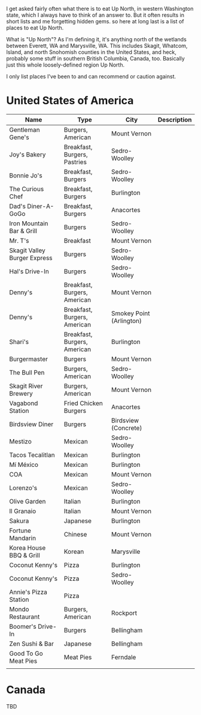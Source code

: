 I get asked fairly often what there is to eat Up North, in western Washington state, which I always have to think of an answer to. But it often results in short lists and me forgetting hidden gems. so here at long last is a list of places to eat Up North.

What is "Up North"? As I'm defining it, it's anything north of the wetlands between Everett, WA and Marysville, WA. This includes Skagit, Whatcom, Island, and north Snohomish counties in the United States, and heck, probably some stuff in southern British Columbia, Canada, too. Basically just this whole loosely-defined region Up North.

I only list places I've been to and can recommend or caution against.


# United States of America
| Name | Type | City | Description |
| ---- | ---- | ---- | ---- |
| Gentleman Gene's | Burgers, American | Mount Vernon |  |
| Joy's Bakery | Breakfast, Burgers, Pastries | Sedro-Woolley |  |
| Bonnie Jo's | Breakfast, Burgers | Sedro-Woolley |  |
| The Curious Chef | Breakfast, Burgers | Burlington |  |
| Dad's Diner-A-GoGo | Breakfast, Burgers | Anacortes |  |
| Iron Mountain Bar & Grill | Burgers | Sedro-Woolley |  |
| Mr. T's | Breakfast | Mount Vernon |  |
| Skagit Valley Burger Express | Burgers | Sedro-Woolley |  |
| Hal's Drive-In | Burgers | Sedro-Woolley |  |
| Denny's | Breakfast, Burgers, American | Mount Vernon |  |
| Denny's | Breakfast, Burgers, American | Smokey Point (Arlington) |  |
| Shari's | Breakfast, Burgers, American | Burlington |  |
| Burgermaster | Burgers | Mount Vernon |  |
| The Bull Pen | Burgers, American | Sedro-Woolley |  |
| Skagit River Brewery | Burgers, American | Mount Vernon |  |
| Vagabond Station | Fried Chicken Burgers | Anacortes |  |
| Birdsview Diner | Burgers | Birdsview (Concrete) |  |
| Mestizo | Mexican | Sedro-Woolley |  |
| Tacos Tecalitlan | Mexican | Burlington |  |
| Mí México | Mexican | Burlington |  |
| COA | Mexican | Mount Vernon |  |
| Lorenzo's | Mexican | Sedro-Woolley |  |
| Olive Garden | Italian | Burlington |  |
| Il Granaio | Italian | Mount Vernon |  |
| Sakura | Japanese | Burlington |  |
| Fortune Mandarin | Chinese | Mount Vernon |  |
| Korea House BBQ & Grill | Korean | Marysville |  |
| Coconut Kenny's | Pizza | Burlington |  |
| Coconut Kenny's | Pizza | Sedro-Woolley |  |
| Annie's Pizza Station | Pizza |  |  |
| Mondo Restaurant | Burgers, American | Rockport |  |
| Boomer's Drive-In | Burgers | Bellingham |  |
| Zen Sushi & Bar | Japanese | Bellingham |  |
| Good To Go Meat Pies | Meat Pies | Ferndale |  |
|  |  |  |  |

# Canada
TBD